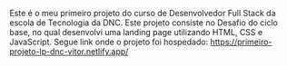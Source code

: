 Este é o meu primeiro projeto do curso de Desenvolvedor Full Stack da escola de Tecnologia da DNC. Este projeto consiste no Desafio do ciclo base, no qual desenvolvi uma landing page utilizando HTML, CSS e JavaScript.
Segue link onde o projeto foi hospedado: https://primeiro-projeto-lp-dnc-vitor.netlify.app/
